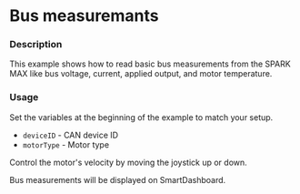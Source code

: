 # Bus measuremants

### Description
This example shows how to read basic bus measurements from the SPARK MAX like bus voltage, current, applied output, and motor temperature.

### Usage
Set the variables at the beginning of the example to match your setup.
- `deviceID` - CAN device ID
- `motorType` - Motor type

Control the motor's velocity by moving the joystick up or down.

Bus measurements will be displayed on SmartDashboard.